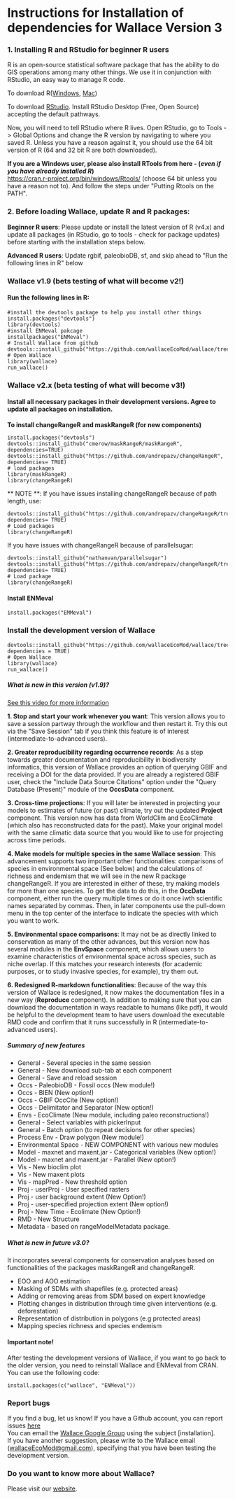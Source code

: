 # Instructions for Installation of dependencies for Wallace Version 3

### **1. Installing R and RStudio for beginner R users**
R is an open-source statistical software package that has the ability to do GIS operations among many other things. We use it in conjunction with RStudio, an easy way to manage R code.

To download R([Windows](https://cran.r-project.org/bin/windows/base/), [Mac](https://cran.rstudio.com/bin/macosx/))<br>
            
To download [RStudio](https://www.rstudio.com/products/rstudio/download/). Install RStudio Desktop (Free, Open Source) accepting the default pathways.<br>

Now, you will need to tell RStudio where R lives. Open RStudio, go to Tools -> Global Options and change the R version by navigating to where you saved R. Unless you have a reason against it, you should use the 64 bit version of R (64 and 32 bit R are both downloaded).

**If you are a Windows user, please also install RTools from here - (*even if you have already installed R*)**<br>
https://cran.r-project.org/bin/windows/Rtools/ (choose 64 bit unless you have a reason not to). And follow the steps under "Putting Rtools on the PATH".

### **2. Before loading Wallace, update R and R packages:**
**Beginner R users**: Please update or install the latest version of R (v4.x) and update all packages (in RStudio, go to tools - check for package updates) before starting with the installation steps below. 

**Advanced R users**: Update rgbif, paleobioDB, sf, and skip ahead to "Run the following lines in R" below

### Wallace v1.9 (bets testing of what will become v2!)
#### Run the following lines in R:
```{r}
#install the devtools package to help you install other things
install.packages("devtools")
library(devtools)
#install ENMeval pakcage
installpackages("ENMeval")
# Install Wallace from github
devtools::install_github("https://github.com/wallaceEcoMod/wallace/tree/multiSp")
# Open Wallace
library(wallace)
run_wallace()
```

### Wallace v2.x (beta testing of what will become v3!)
#### Install all necessary packages in their development versions. Agree to update all packages on installation.
**To install changeRangeR and maskRangeR (for new components)**
```{r}
install.packages("devtools")
devtools::install_github("cmerow/maskRangeR/maskRangeR", dependencies=TRUE)
devtools::install_github("https://github.com/andrepazv/changeRangeR", dependencies= TRUE)
# load packages
library(maskRangeR)
library(changeRangeR)
```

** NOTE **: If you have issues installing changeRangeR because of path length, use:
```{r}
devtools::install_github("https://github.com/andrepazv/changeRangeR/tree/paths_fix2", dependencies= TRUE)
# Load packages
library(changeRangeR)
```

If you have issues with changeRangeR because of parallelsugar:
```{r}
devtools::install_github("nathanvan/parallelsugar")
devtools::install_github("https://github.com/andrepazv/changeRangeR/tree/paths_fix2", dependencies= TRUE)
# Load package
library(changeRangeR)
```

#### Install ENMeval
```{r}
install.packages("EMMeval")
```

### Install the development version of Wallace
```{r}
devtools::install_github("https://github.com/wallaceEcoMod/wallace/tree/biomodelos", dependencies = TRUE)
# Open Wallace
library(wallace)
run_wallace()
```

##### What is new in this version (v1.9)? 
[See this video for more information](https://www.youtube.com/watch?v=NRtKwtCansw)

**1. Stop and start your work whenever you want**: This version allows you to save a session partway through the workflow and then restart it. Try this out via the "Save Session" tab if you think this feature is of interest (intermediate-to-advanced users).

**2. Greater reproducibility regarding occurrence records**: As a step towards greater documentation and reproducibility in biodiversity informatics, this version of Wallace provides an option of querying GBIF and receiving a DOI for the data provided. If you are already a registered GBIF user, check the "Include Data Source Citations" option under the "Query Database (Present)" module of the **OccsData** component.

**3. Cross-time projections**: If you will later be interested in projecting your models to estimates of future (or past) climate, try out the updated **Project** component. This version now has data from WorldClim and EcoClimate (which also has reconstructed data for the past). Make your original model with the same climatic data source that you would like to use for projecting across time periods.

**4. Make models for multiple species in the same Wallace session**: This advancement supports two important other functionalities: comparisons of species in environmental space (See below) and the calculations of richness and endemism that we will see in the new R package changeRangeR. If you are interested in either of these, try making models for more than one species. To get the data to do this, in the **OccData** component, either run the query multiple times or do it once iwth scientific names separated by commas. Then, in later components use the pull-down menu in the top center of the interface to indicate the species with which you want to work.

**5. Environmental space comparisons**: It may not be as directly linked to conservation as many of the other advances, but this version now has several modules in the **EnvSpace** component, which allows users to examine characteristics of environmental space across species, such as niche overlap. If this matches your research interests (for academic purposes, or to study invasive species, for example), try them out.

**6. Redesigned R-markdown functionalities**: Because of the way this version of Wallace is redesigned, it now makes the documentation files in a new way (**Reproduce** component). In addition to making sure that you can download the documentation in ways readable to humans (like pdf), it would be helpful to the development team to have users download the executable RMD code and confirm that it runs successfully in R (intermediate-to-advanced users).

##### **Summary of new features**
- General - Several species in the same session
- General - New download sub-tab at each component
- General - Save and reload session
- Occs - PaleobioDB - Fossil occs (New module!)
- Occs - BIEN (New option!)
- Occs - GBIF OccCite (New option!)
- Occs - Delimitator and Separator (New option!)
- Envs - EcoClimate (New module, including paleo reconstructions!)
- General - Select variables with pickerInput
- General - Batch option (to repeat decisions for other species)
- Process Env - Draw polygon (New module!)
- Environmental Space - NEW COMPONENT with various new modules
- Model - maxnet and maxent.jar - Categorical variables (New option!)
- Model - maxnet and maxent.jar - Parallel (New option!)
- Vis - New bioclim plot
- Vis - New maxent plots
- Vis - mapPred - New threshold option
- Proj - userProj - User specified rasters
- Proj - user background extent (New Option!)
- Proj - user-specified projection extent (New option!)
- Proj - New Time - Ecolimate (New Option!)
- RMD - New Structure 
- Metadata - based on rangeModelMetadata package.


##### What is new in future v3.0?
It incorporates several components for conservation analyses based on functionalities of the packages maskRangeR and changeRangeR.
- EOO and AOO estimation
- Masking of SDMs with shapefiles (e.g. protected areas)
- Adding or removing areas from SDM based on expert knowledge
- Plotting changes in distribution through time given interventions (e.g. deforestation)
- Representation of distribution in polygons (e.g protected areas)
- Mapping species richness and species endemism

#### Important note!
After testing the development versions of Wallace, if you want to go back to the older version, you need to reinstall Wallace and ENMeval from CRAN. You can use the following code:
```{r}
install.packages(c("wallace", "ENMeval"))
```

### Report bugs
If you find a bug, let us know!
If you have a Github account, you can report issues [here](https://github.com/wallaceEcoMod/wallace/issues) <br>
You can email the [Wallace Google Group](https://groups.google.com/g/wallaceEcoMod) using the subject [installation]. <br>
If you have another suggestion, please write to the Wallace email (wallaceEcoMod@gmail.com), specifying that you have been testing the development version.

### Do you want to know more about Wallace?
Please visit our [website](https://wallaceecomod.github.io/).